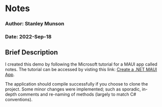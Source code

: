 # Notes

### Author: Stanley Munson
### Date: 2022-Sep-18

## Brief Description

I created this demo by following the Microsoft tutorial for a MAUI app called notes. The tutorial can be accessed by visting this link: [Create a .NET MAUI App](https://learn.microsoft.com/en-us/dotnet/maui/tutorials/notes-app/).

The application should compile successfully if you choose to clone the project. Some minor changes were implemented; such as sporadic, in-depth comments and re-naming of methods (largely to match C# conventions). 
